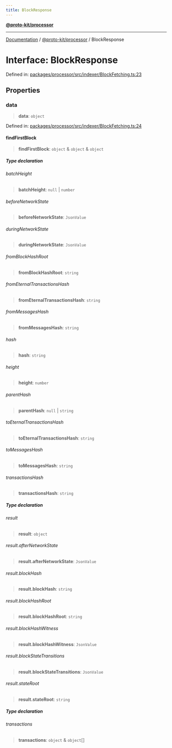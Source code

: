 ```yaml
---
title: BlockResponse
---
```


[**@proto-kit/processor**](../README.md)

***

[Documentation](../../../README.md) / [@proto-kit/processor](../README.md) / BlockResponse

# Interface: BlockResponse

Defined in: [packages/processor/src/indexer/BlockFetching.ts:23](https://github.com/proto-kit/framework/blob/b953c754e500c62f01fbbd6d09adfb2f5577269d/packages/processor/src/indexer/BlockFetching.ts#L23)

## Properties

### data

> **data**: `object`

Defined in: [packages/processor/src/indexer/BlockFetching.ts:24](https://github.com/proto-kit/framework/blob/b953c754e500c62f01fbbd6d09adfb2f5577269d/packages/processor/src/indexer/BlockFetching.ts#L24)

#### findFirstBlock

> **findFirstBlock**: `object` & `object` & `object`

##### Type declaration

###### batchHeight

> **batchHeight**: `null` \| `number`

###### beforeNetworkState

> **beforeNetworkState**: `JsonValue`

###### duringNetworkState

> **duringNetworkState**: `JsonValue`

###### fromBlockHashRoot

> **fromBlockHashRoot**: `string`

###### fromEternalTransactionsHash

> **fromEternalTransactionsHash**: `string`

###### fromMessagesHash

> **fromMessagesHash**: `string`

###### hash

> **hash**: `string`

###### height

> **height**: `number`

###### parentHash

> **parentHash**: `null` \| `string`

###### toEternalTransactionsHash

> **toEternalTransactionsHash**: `string`

###### toMessagesHash

> **toMessagesHash**: `string`

###### transactionsHash

> **transactionsHash**: `string`

##### Type declaration

###### result

> **result**: `object`

###### result.afterNetworkState

> **result.afterNetworkState**: `JsonValue`

###### result.blockHash

> **result.blockHash**: `string`

###### result.blockHashRoot

> **result.blockHashRoot**: `string`

###### result.blockHashWitness

> **result.blockHashWitness**: `JsonValue`

###### result.blockStateTransitions

> **result.blockStateTransitions**: `JsonValue`

###### result.stateRoot

> **result.stateRoot**: `string`

##### Type declaration

###### transactions

> **transactions**: `object` & `object`[]
